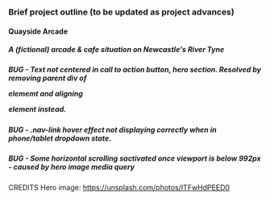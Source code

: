 ### Brief project outline (to be updated as project advances)

#### Quayside Arcade
##### A (fictional) arcade & cafe situation on Newcastle's River Tyne


##### BUG - Text not centered in call to action button, hero section. Resolved by removing parent div of <p> elememt and aligning <p> element instead.
##### BUG - .nav-link hover effect not displaying correctly when in phone/tablet dropdown state. 
##### BUG - Some horizontal scrolling sactivated once viewport is below 992px - caused by hero image media query


CREDITS
Hero image: https://unsplash.com/photos/ITFwHdPEED0
